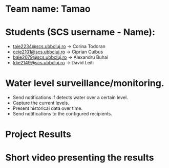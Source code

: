 # Team name: Tamao
# Students (SCS username - Name):
- taie2234@scs.ubbcluj.ro -> Corina Todoran
- ccie2101@scs.ubbcluj.ro -> Ciprian Cuibus
- baie2079@scs.ubbcluj.ro -> Alexandru Buhai
- ldie2149@scs.ubbcluj.ro -> Dávid Leiti

# Water level surveillance/monitoring.
- Send notifications if detects water over a certain level.
- Capture the current levels.
- Present historical data over time.
- Send notifications to the configured recipients.

# Project Results

# Short video presenting the results
